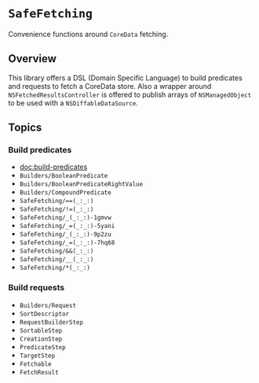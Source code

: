 # ``SafeFetching``

Convenience functions around `CoreData` fetching.

## Overview

This library offers a DSL (Domain Specific Language) to build predicates and requests to fetch a CoreData store. Also a wrapper around `NSFetchedResultsController` is offered to publish arrays of `NSManagedObject` to be used with a `NSDiffableDataSource`.

## Topics

### Build predicates
- <doc:build-predicates>
- ``Builders/BooleanPredicate``
- ``Builders/BooleanPredicateRightValue``
- ``Builders/CompoundPredicate``
- ``SafeFetching/==(_:_:)``
- ``SafeFetching/!=(_:_:)``
- ``SafeFetching/_(_:_:)-1gmvw``
- ``SafeFetching/_=(_:_:)-5yani``
- ``SafeFetching/_(_:_:)-9p2zu``
- ``SafeFetching/_=(_:_:)-7hq68``
- ``SafeFetching/&&(_:_:)``
- ``SafeFetching/__(_:_:)``
- ``SafeFetching/*(_:_:)``

### Build requests
- ``Builders/Request``
- ``SortDescriptor``
- ``RequestBuilderStep``
- ``SortableStep``
- ``CreationStep``
- ``PredicateStep``
- ``TargetStep``
- ``Fetchable``
- ``FetchResult``
